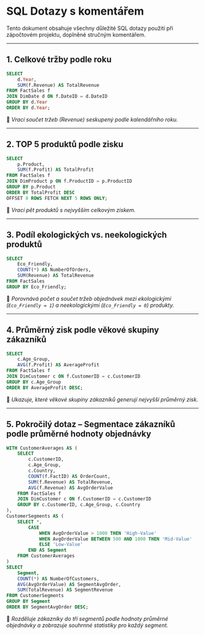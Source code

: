# SQL Dotazy s komentářem

Tento dokument obsahuje všechny důležité SQL dotazy použití při zápočtovém projektu, doplněné stručným komentářem.

---

## 1. Celkové tržby podle roku

```sql
SELECT 
    d.Year,
    SUM(f.Revenue) AS TotalRevenue
FROM FactSales f
JOIN DimDate d ON f.DateID = d.DateID
GROUP BY d.Year
ORDER BY d.Year;
```

📝 *Vrací součet tržeb (Revenue) seskupený podle kalendářního roku.*

---

## 2. TOP 5 produktů podle zisku

```sql
SELECT 
    p.Product,
    SUM(f.Profit) AS TotalProfit
FROM FactSales f
JOIN DimProduct p ON f.ProductID = p.ProductID
GROUP BY p.Product
ORDER BY TotalProfit DESC
OFFSET 0 ROWS FETCH NEXT 5 ROWS ONLY;
```

📝 *Vrací pět produktů s nejvyšším celkovým ziskem.*

---

## 3. Podíl ekologických vs. neekologických produktů

```sql
SELECT 
    Eco_Friendly,
    COUNT(*) AS NumberOfOrders,
    SUM(Revenue) AS TotalRevenue
FROM FactSales
GROUP BY Eco_Friendly;
```

📝 *Porovnává počet a součet tržeb objednávek mezi ekologickými (`Eco_Friendly = 1`) a neekologickými (`Eco_Friendly = 0`) produkty.*

---

## 4. Průměrný zisk podle věkové skupiny zákazníků

```sql
SELECT 
    c.Age_Group,
    AVG(f.Profit) AS AverageProfit
FROM FactSales f
JOIN DimCustomer c ON f.CustomerID = c.CustomerID
GROUP BY c.Age_Group
ORDER BY AverageProfit DESC;
```

📝 *Ukazuje, které věkové skupiny zákazníků generují nejvyšší průměrný zisk.*

---

## 5. Pokročilý dotaz – Segmentace zákazníků podle průměrné hodnoty objednávky

```sql
WITH CustomerAverages AS (
    SELECT 
        c.CustomerID,
        c.Age_Group,
        c.Country,
        COUNT(f.FactID) AS OrderCount,
        SUM(f.Revenue) AS TotalRevenue,
        AVG(f.Revenue) AS AvgOrderValue
    FROM FactSales f
    JOIN DimCustomer c ON f.CustomerID = c.CustomerID
    GROUP BY c.CustomerID, c.Age_Group, c.Country
),
CustomerSegments AS (
    SELECT *,
        CASE 
            WHEN AvgOrderValue > 1000 THEN 'High-Value'
            WHEN AvgOrderValue BETWEEN 500 AND 1000 THEN 'Mid-Value'
            ELSE 'Low-Value'
        END AS Segment
    FROM CustomerAverages
)
SELECT 
    Segment,
    COUNT(*) AS NumberOfCustomers,
    AVG(AvgOrderValue) AS SegmentAvgOrder,
    SUM(TotalRevenue) AS SegmentRevenue
FROM CustomerSegments
GROUP BY Segment
ORDER BY SegmentAvgOrder DESC;
```

📝 *Rozděluje zákazníky do tří segmentů podle hodnoty průměrné objednávky a zobrazuje souhrnné statistiky pro každý segment.*

